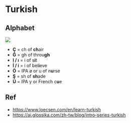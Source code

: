 # Turkish

## Alphabet

![](https://s3-eu-central-1.amazonaws.com/glossika-blog/2021/05/turkish-alphabets.png)

- **Ç** = ch of **ch**air
- **Ğ** = gh of throu**gh**
- **I / ı** = i of s**i**t
- **İ / i** = i of bel**i**eve
- **Ö** = IPA ø or u of n**u**rse
- **Ş** = sh of **sh**ade
- **Ü** = IPA y or French c**u**e



## Ref

- https://www.loecsen.com/en/learn-turkish
- https://ai.glossika.com/zh-tw/blog/intro-series-turkish